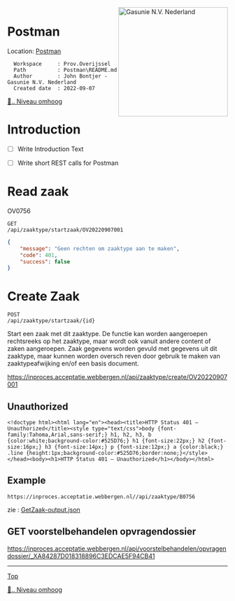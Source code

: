 <img src="https://www.gasunie.nl/uploads/fckconnector/56f3045d-93d5-5039-8d2f-bb509177eddb/3279663790/attachment.svg" alt="Gasunie N.V. Nederland" width="250" style="float: right;display: block;"/>
<a name="top"></a>

<!-- omit in toc -->
# Postman

Location: [Postman]

[Postman]: ./README.md
<!-- Markdown Header -->
      Workspace     : Prov.Overijssel
      Path          : Postman\README.md
      Author        : John Bontjer - Gasunie N.V. Nederland
      Created date  : 2022-09-07 


[📁.. Niveau omhoog](../README.md)

<!-- omit in toc -->
# Introduction
 - [ ] Write Introduction Text
 - [ ] Write short REST calls for Postman


# Read zaak

OV0756

```
GET
​/api​/zaaktype​/startzaak​/OV20220907001
```

```json
{
    "message": "Geen rechten om zaaktype aan te maken",
    "code": 401,
    "success": false
}
```

# Create Zaak

```
POST
​/api​/zaaktype​/startzaak​/{id}
```

Start een zaak met dit zaaktype. De functie kan worden aangeroepen rechtsreeks op het zaaktype, maar wordt ook vanuit andere content of zaken aangeroepen. Zaak gegevens worden gevuld met gegevens uit dit zaaktype, maar kunnen worden oversch reven door gebruik te maken van zaaktypeafwijking en/of een basis document.



https://inproces.acceptatie.webbergen.nl/api/zaaktype/create/OV20220907001 

## Unauthorized

```
<!doctype html><html lang="en"><head><title>HTTP Status 401 – Unauthorized</title><style type="text/css">body {font-family:Tahoma,Arial,sans-serif;} h1, h2, h3, b {color:white;background-color:#525D76;} h1 {font-size:22px;} h2 {font-size:16px;} h3 {font-size:14px;} p {font-size:12px;} a {color:black;} .line {height:1px;background-color:#525D76;border:none;}</style></head><body><h1>HTTP Status 401 – Unauthorized</h1></body></html>
```


## Example

```
https://inproces.acceptatie.webbergen.nl//api/zaaktype/B0756
```

zie : [GetZaak-output.json](.\Get-Zaak-output.json)

## GET voorstelbehandelen opvragendossier

https://inproces.acceptatie.webbergen.nl/api/voorstelbehandelen/opvragendossier/_XA84287D018318896C3EDCAE5F94CB41


-----
[Top]

<!-- Hieronder staan de hidden referenties  --> 
<!-- ----------------------------- -->
[📁.. Niveau omhoog]

[Niveau omhoog]: ../README.md
[📁.. Niveau omhoog]: ../README.md
[Top]: #top

[Scripts]: ../README.md
[Docs]: ../docs/README.md
[Patches]: ../README.md
[Lib]: ../README.md